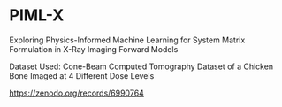 # PIML-X
Exploring Physics-Informed Machine Learning for System Matrix Formulation in X-Ray Imaging Forward Models

Dataset Used: Cone-Beam Computed Tomography Dataset of a Chicken Bone Imaged at 4 Different Dose Levels

https://zenodo.org/records/6990764
